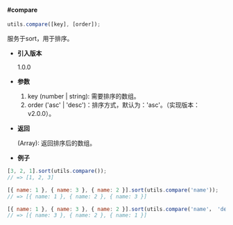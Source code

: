 #### #compare

```javascript
utils.compare([key], [order]);
```

服务于sort，用于排序。

- **引入版本**

    1.0.0

- **参数**

    1. key (number | string): 需要排序的数组。
    2. order ('asc' | 'desc')：排序方式，默认为：'asc'。（实现版本：v2.0.0）。

- **返回**

    (Array): 返回排序后的数组。

- **例子**

```javascript
[3, 2, 1].sort(utils.compare());
// => [1, 2, 3]

[{ name: 1 }, { name: 3 }, { name: 2 }].sort(utils.compare('name'));
// => [{ name: 1 }, { name: 2 }, { name: 3 }]

[{ name: 1 }, { name: 3 }, { name: 2 }].sort(utils.compare('name'， 'desc'));
// => [{ name: 3 }, { name: 2 }, { name: 1 }]
```

